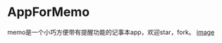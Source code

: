 # AppForMemo
memo是一个小巧方便带有提醒功能的记事本app，欢迎star，fork。
[image](https://github.com/LiDongjunn/AppForMemo/blob/master/images/A0FDC01C0809834AB86415AF76BC257F.jpg)
